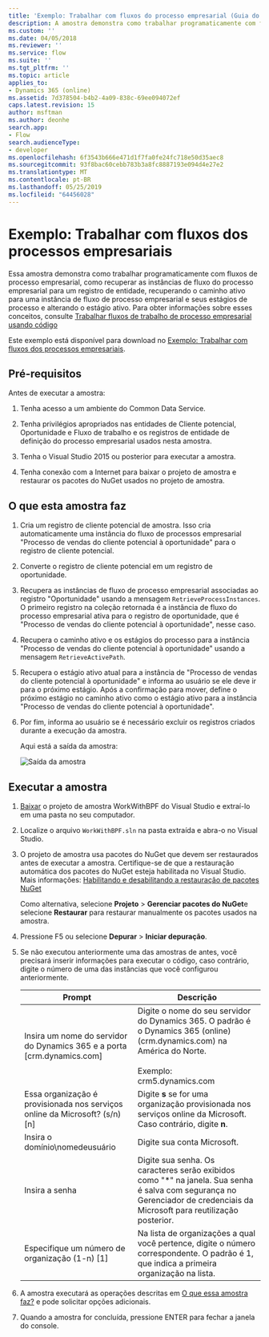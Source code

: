 ```yaml
---
title: 'Exemplo: Trabalhar com fluxos do processo empresarial (Guia do Desenvolvedor do Dynamics 365 Customer Engagement) | MicrosoftDocs'
description: A amostra demonstra como trabalhar programaticamente com fluxos de processo empresarial, como recuperar as instâncias de fluxo do processo empresarial para um registro de entidade, recuperando o caminho ativo para uma instância de fluxo de processo empresarial e seus estágios de processo e alterando o estágio ativo.
ms.custom: ''
ms.date: 04/05/2018
ms.reviewer: ''
ms.service: flow
ms.suite: ''
ms.tgt_pltfrm: ''
ms.topic: article
applies_to:
- Dynamics 365 (online)
ms.assetid: 7d378504-b4b2-4a09-838c-69ee094072ef
caps.latest.revision: 15
author: msftman
ms.author: deonhe
search.app:
- Flow
search.audienceType:
- developer
ms.openlocfilehash: 6f3543b666e471d1f7fa0fe24fc718e50d35aec8
ms.sourcegitcommit: 93f8bac60cebb783b3a8fc8887193e094d4e27e2
ms.translationtype: MT
ms.contentlocale: pt-BR
ms.lasthandoff: 05/25/2019
ms.locfileid: "64456028"
---
```

# <a name="sample-work-with-business-process-flows"></a>Exemplo: Trabalhar com fluxos dos processos empresariais

Essa amostra demonstra como trabalhar programaticamente com fluxos de processo empresarial, como recuperar as instâncias de fluxo do processo empresarial para um registro de entidade, recuperando o caminho ativo para uma instância de fluxo de processo empresarial e seus estágios de processo e alterando o estágio ativo. Para obter informações sobre esses conceitos, consulte [Trabalhar fluxos de trabalho de processo empresarial usando código](business-process-flows-code.md)  

 Este exemplo está disponível para download no [Exemplo: Trabalhar com fluxos dos processos empresariais](https://go.microsoft.com/fwlink/p/?LinkId=846108).  

<a name="BKMK_Prerequisites"></a>   
## <a name="prerequisites"></a>Pré-requisitos  
 Antes de executar a amostra:  

1. Tenha acesso a um ambiente do Common Data Service.  

2. Tenha privilégios apropriados nas entidades de Cliente potencial, Oportunidade e Fluxo de trabalho e os registros de entidade de definição do processo empresarial usados nesta amostra.  

3. Tenha o Visual Studio 2015 ou posterior para executar a amostra.  

4. Tenha conexão com a Internet para baixar o projeto de amostra e restaurar os pacotes do NuGet usados no projeto de amostra.  

<a name="BKMK_WhatThisSampleDoes"></a>   
## <a name="what-this-sample-does"></a>O que esta amostra faz  

1.  Cria um registro de cliente potencial de amostra. Isso cria automaticamente uma instância do fluxo de processos empresarial "Processo de vendas do cliente potencial à oportunidade" para o registro de cliente potencial.  

2.  Converte o registro de cliente potencial em um registro de oportunidade.  


4.  Recupera as instâncias de fluxo de processo empresarial associadas ao registro "Oportunidade" usando a mensagem `RetrieveProcessInstances`. O primeiro registro na coleção retornada é a instância de fluxo do processo empresarial ativa para o registro de oportunidade, que é "Processo de vendas do cliente potencial à oportunidade", nesse caso.  

5.  Recupera o caminho ativo e os estágios do processo para a instância "Processo de vendas do cliente potencial à oportunidade" usando a mensagem `RetrieveActivePath`.  

6.  Recupera o estágio ativo atual para a instância de "Processo de vendas do cliente potencial à oportunidade" e informa ao usuário se ele deve ir para o próximo estágio. Após a confirmação para mover, define o próximo estágio no caminho ativo como o estágio ativo para a instância "Processo de vendas do cliente potencial à oportunidade".  

7.  Por fim, informa ao usuário se é necessário excluir os registros criados durante a execução da amostra.  

     Aqui está a saída da amostra:  

    ![Saída da amostra](media/work-with-bpf-sample-output.png "Saída da amostra")  

<a name="BKMK_runSample"></a>   
## <a name="run-the-sample"></a>Executar a amostra  

1. [Baixar](https://go.microsoft.com/fwlink/p/?LinkId=846108) o projeto de amostra WorkWithBPF do Visual Studio e extraí-lo em uma pasta no seu computador.  

2. Localize o arquivo `WorkWithBPF.sln` na pasta extraída e abra-o no Visual Studio.  

3. O projeto de amostra usa pacotes do NuGet que devem ser restaurados antes de executar a amostra. Certifique-se de que a restauração automática dos pacotes do NuGet esteja habilitada no Visual Studio. Mais informações: [Habilitando e desabilitando a restauração de pacotes NuGet](https://go.microsoft.com/fwlink/?linkid=846106)  

    Como alternativa, selecione **Projeto** > **Gerenciar pacotes do NuGet**e selecione **Restaurar** para restaurar manualmente os pacotes usados na amostra.  

4. Pressione F5 ou selecione **Depurar** > **Iniciar depuração**.  

5. Se não executou anteriormente uma das amostras de antes, você precisará inserir informações para executar o código, caso contrário, digite o número de uma das instâncias que você configurou anteriormente.  


   |                                 Prompt                                  |                                                                                             Descrição                                                                                             |
   |-------------------------------------------------------------------------|-----------------------------------------------------------------------------------------------------------------------------------------------------------------------------------------------------|
   |      Insira um nome do servidor do Dynamics 365 e a porta [crm.dynamics.com]       | Digite o nome do seu servidor do Dynamics 365. O padrão é o Dynamics 365 (online) (crm.dynamics.com) na América do Norte.<br /><br /> Exemplo: <br />crm5.dynamics.com |
   | Essa organização é provisionada nos serviços online da Microsoft? (s/n) [n] |                                                 Digite **s** se for uma organização provisionada nos serviços online da Microsoft. Caso contrário, digite **n**.                                                  |
   |                          Insira o domínio\nomedeusuário                          |                                                                                    Digite sua conta Microsoft.                                                                                     |
   |                             Insira a senha                              |                      Digite sua senha. Os caracteres serão exibidos como "\*" na janela. Sua senha é salva com segurança no Gerenciador de credenciais da Microsoft para reutilização posterior.                       |
   |                Especifique um número de organização (1-n) [1]                 |                      Na lista de organizações a qual você pertence, digite o número correspondente. O padrão é 1, que indica a primeira organização na lista.                       |


6. A amostra executará as operações descritas em [O que essa amostra faz?](#what-this-sample-does) e pode solicitar opções adicionais.  

7. Quando a amostra for concluída, pressione ENTER para fechar a janela do console.  

